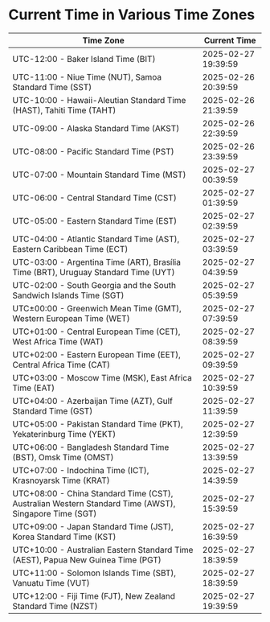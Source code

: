 # Current Time in Various Time Zones

| Time Zone | Current Time |
|-----------|--------------|
| UTC-12:00 - Baker Island Time (BIT) | 2025-02-27 19:39:59 |
| UTC-11:00 - Niue Time (NUT), Samoa Standard Time (SST) | 2025-02-26 20:39:59 |
| UTC-10:00 - Hawaii-Aleutian Standard Time (HAST), Tahiti Time (TAHT) | 2025-02-26 21:39:59 |
| UTC-09:00 - Alaska Standard Time (AKST) | 2025-02-26 22:39:59 |
| UTC-08:00 - Pacific Standard Time (PST) | 2025-02-26 23:39:59 |
| UTC-07:00 - Mountain Standard Time (MST) | 2025-02-27 00:39:59 |
| UTC-06:00 - Central Standard Time (CST) | 2025-02-27 01:39:59 |
| UTC-05:00 - Eastern Standard Time (EST) | 2025-02-27 02:39:59 |
| UTC-04:00 - Atlantic Standard Time (AST), Eastern Caribbean Time (ECT) | 2025-02-27 03:39:59 |
| UTC-03:00 - Argentina Time (ART), Brasília Time (BRT), Uruguay Standard Time (UYT) | 2025-02-27 04:39:59 |
| UTC-02:00 - South Georgia and the South Sandwich Islands Time (SGT) | 2025-02-27 05:39:59 |
| UTC±00:00 - Greenwich Mean Time (GMT), Western European Time (WET) | 2025-02-27 07:39:59 |
| UTC+01:00 - Central European Time (CET), West Africa Time (WAT) | 2025-02-27 08:39:59 |
| UTC+02:00 - Eastern European Time (EET), Central Africa Time (CAT) | 2025-02-27 09:39:59 |
| UTC+03:00 - Moscow Time (MSK), East Africa Time (EAT) | 2025-02-27 10:39:59 |
| UTC+04:00 - Azerbaijan Time (AZT), Gulf Standard Time (GST) | 2025-02-27 11:39:59 |
| UTC+05:00 - Pakistan Standard Time (PKT), Yekaterinburg Time (YEKT) | 2025-02-27 12:39:59 |
| UTC+06:00 - Bangladesh Standard Time (BST), Omsk Time (OMST) | 2025-02-27 13:39:59 |
| UTC+07:00 - Indochina Time (ICT), Krasnoyarsk Time (KRAT) | 2025-02-27 14:39:59 |
| UTC+08:00 - China Standard Time (CST), Australian Western Standard Time (AWST), Singapore Time (SGT) | 2025-02-27 15:39:59 |
| UTC+09:00 - Japan Standard Time (JST), Korea Standard Time (KST) | 2025-02-27 16:39:59 |
| UTC+10:00 - Australian Eastern Standard Time (AEST), Papua New Guinea Time (PGT) | 2025-02-27 18:39:59 |
| UTC+11:00 - Solomon Islands Time (SBT), Vanuatu Time (VUT) | 2025-02-27 18:39:59 |
| UTC+12:00 - Fiji Time (FJT), New Zealand Standard Time (NZST) | 2025-02-27 19:39:59 |
